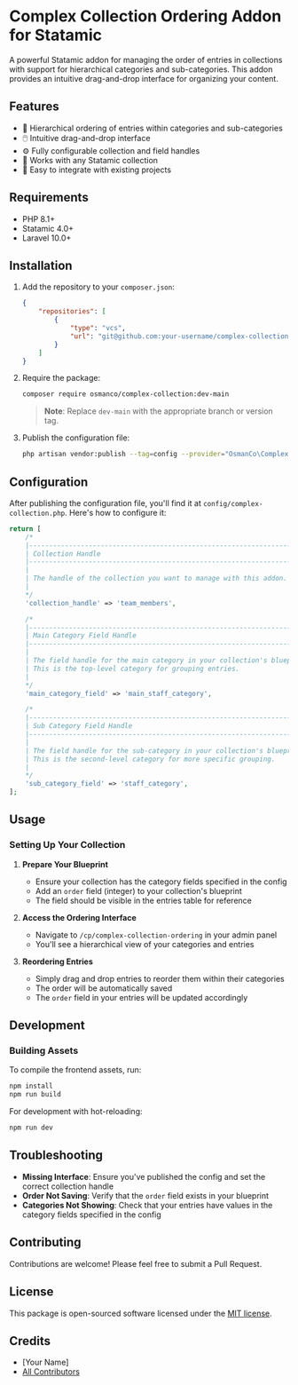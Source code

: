 # Complex Collection Ordering Addon for Statamic

A powerful Statamic addon for managing the order of entries in collections with support for hierarchical categories and sub-categories. This addon provides an intuitive drag-and-drop interface for organizing your content.

## Features

- 🎯 Hierarchical ordering of entries within categories and sub-categories
- 🖱️ Intuitive drag-and-drop interface
- ⚙️ Fully configurable collection and field handles
- 🔄 Works with any Statamic collection
- 🚀 Easy to integrate with existing projects

## Requirements

- PHP 8.1+
- Statamic 4.0+
- Laravel 10.0+

## Installation

1. Add the repository to your `composer.json`:
   ```json
   {
       "repositories": [
           {
               "type": "vcs",
               "url": "git@github.com:your-username/complex-collection-ordering.git"
           }
       ]
   }
   ```

2. Require the package:
   ```bash
   composer require osmanco/complex-collection:dev-main
   ```
   
   > **Note**: Replace `dev-main` with the appropriate branch or version tag.

3. Publish the configuration file:
   ```bash
   php artisan vendor:publish --tag=config --provider="OsmanCo\ComplexCollection\ServiceProvider"
   ```

## Configuration

After publishing the configuration file, you'll find it at `config/complex-collection.php`. Here's how to configure it:

```php
return [
    /*
    |--------------------------------------------------------------------------
    | Collection Handle
    |--------------------------------------------------------------------------
    |
    | The handle of the collection you want to manage with this addon.
    |
    */
    'collection_handle' => 'team_members',

    /*
    |--------------------------------------------------------------------------
    | Main Category Field Handle
    |--------------------------------------------------------------------------
    |
    | The field handle for the main category in your collection's blueprint.
    | This is the top-level category for grouping entries.
    |
    */
    'main_category_field' => 'main_staff_category',

    /*
    |--------------------------------------------------------------------------
    | Sub Category Field Handle
    |--------------------------------------------------------------------------
    |
    | The field handle for the sub-category in your collection's blueprint.
    | This is the second-level category for more specific grouping.
    |
    */
    'sub_category_field' => 'staff_category',
];
```

## Usage

### Setting Up Your Collection

1. **Prepare Your Blueprint**
   - Ensure your collection has the category fields specified in the config
   - Add an `order` field (integer) to your collection's blueprint
   - The field should be visible in the entries table for reference

2. **Access the Ordering Interface**
   - Navigate to `/cp/complex-collection-ordering` in your admin panel
   - You'll see a hierarchical view of your categories and entries

3. **Reordering Entries**
   - Simply drag and drop entries to reorder them within their categories
   - The order will be automatically saved
   - The `order` field in your entries will be updated accordingly

## Development

### Building Assets

To compile the frontend assets, run:

```bash
npm install
npm run build
```

For development with hot-reloading:

```bash
npm run dev
```

## Troubleshooting

- **Missing Interface**: Ensure you've published the config and set the correct collection handle
- **Order Not Saving**: Verify that the `order` field exists in your blueprint
- **Categories Not Showing**: Check that your entries have values in the category fields specified in the config

## Contributing

Contributions are welcome! Please feel free to submit a Pull Request.

## License

This package is open-sourced software licensed under the [MIT license](https://opensource.org/licenses/MIT).

## Credits

- [Your Name]
- [All Contributors](../../contributors)
